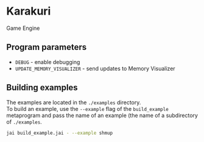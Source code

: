 # Karakuri

Game Engine

## Program parameters
- `DEBUG` - enable debugging
- `UPDATE_MEMORY_VISUALIZER` - send updates to Memory Visualizer

## Building examples
The examples are located in the `./examples` directory.  
To build an example, use the `--example` flag of the `build_example` metaprogram and pass the name of an example (the name of a subdirectory of `./examples`.  
```bash
jai build_example.jai - --example shmup
```
